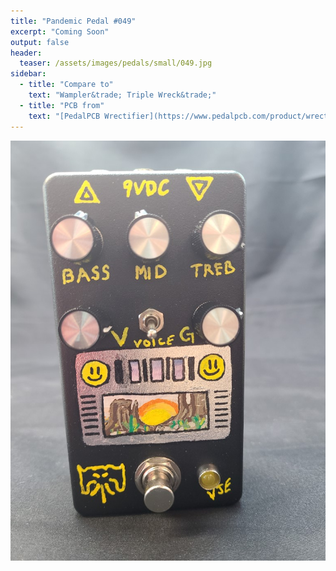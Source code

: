 ```yaml
---
title: "Pandemic Pedal #049"
excerpt: "Coming Soon"
output: false
header:
  teaser: /assets/images/pedals/small/049.jpg
sidebar:
  - title: "Compare to"
    text: "Wampler&trade; Triple Wreck&trade;"
  - title: "PCB from"
    text: "[PedalPCB Wrectifier](https://www.pedalpcb.com/product/wrectifier/)"
---
```


![header](/assets/images/pedals/049.jpg)
